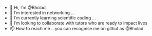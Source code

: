 - 👋 Hi, I’m @Bholad
- 👀 I’m interested in networking ...
- 🌱 I’m currently learning scientific coding ...
- 💞️ I’m looking to collaborate with tutors who are ready to impact lives 
- 📫 How to reach me ...you can recognise me on githut as @Bholad

<!---
Bholad/Bholad is a ✨ special ✨ repository because its `README.md` (this file) appears on your GitHub profile.
You can click the Preview link to take a look at your changes.
--->
